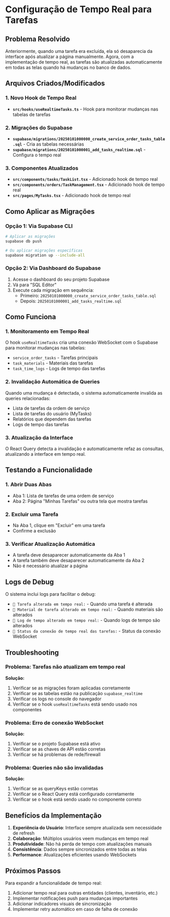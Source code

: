 # Configuração de Tempo Real para Tarefas

## Problema Resolvido

Anteriormente, quando uma tarefa era excluída, ela só desaparecia da interface após atualizar a página manualmente. Agora, com a implementação de tempo real, as tarefas são atualizadas automaticamente em todas as telas quando há mudanças no banco de dados.

## Arquivos Criados/Modificados

### 1. Novo Hook de Tempo Real
- **`src/hooks/useRealtimeTasks.ts`** - Hook para monitorar mudanças nas tabelas de tarefas

### 2. Migrações do Supabase
- **`supabase/migrations/20250101000000_create_service_order_tasks_table.sql`** - Cria as tabelas necessárias
- **`supabase/migrations/20250101000001_add_tasks_realtime.sql`** - Configura o tempo real

### 3. Componentes Atualizados
- **`src/components/tasks/TaskList.tsx`** - Adicionado hook de tempo real
- **`src/components/orders/TaskManagement.tsx`** - Adicionado hook de tempo real  
- **`src/pages/MyTasks.tsx`** - Adicionado hook de tempo real

## Como Aplicar as Migrações

### Opção 1: Via Supabase CLI
```bash
# Aplicar as migrações
supabase db push

# Ou aplicar migrações específicas
supabase migration up --include-all
```

### Opção 2: Via Dashboard do Supabase
1. Acesse o dashboard do seu projeto Supabase
2. Vá para "SQL Editor"
3. Execute cada migração em sequência:
   - Primeiro: `20250101000000_create_service_order_tasks_table.sql`
   - Depois: `20250101000001_add_tasks_realtime.sql`

## Como Funciona

### 1. Monitoramento em Tempo Real
O hook `useRealtimeTasks` cria uma conexão WebSocket com o Supabase para monitorar mudanças nas tabelas:
- `service_order_tasks` - Tarefas principais
- `task_materials` - Materiais das tarefas
- `task_time_logs` - Logs de tempo das tarefas

### 2. Invalidação Automática de Queries
Quando uma mudança é detectada, o sistema automaticamente invalida as queries relacionadas:
- Lista de tarefas da ordem de serviço
- Lista de tarefas do usuário (MyTasks)
- Relatórios que dependem das tarefas
- Logs de tempo das tarefas

### 3. Atualização da Interface
O React Query detecta a invalidação e automaticamente refaz as consultas, atualizando a interface em tempo real.

## Testando a Funcionalidade

### 1. Abrir Duas Abas
- Aba 1: Lista de tarefas de uma ordem de serviço
- Aba 2: Página "Minhas Tarefas" ou outra tela que mostra tarefas

### 2. Excluir uma Tarefa
- Na Aba 1, clique em "Excluir" em uma tarefa
- Confirme a exclusão

### 3. Verificar Atualização Automática
- A tarefa deve desaparecer automaticamente da Aba 1
- A tarefa também deve desaparecer automaticamente da Aba 2
- Não é necessário atualizar a página

## Logs de Debug

O sistema inclui logs para facilitar o debug:
- `🔄 Tarefa alterada em tempo real:` - Quando uma tarefa é alterada
- `🔄 Material de tarefa alterado em tempo real:` - Quando materiais são alterados
- `🔄 Log de tempo alterado em tempo real:` - Quando logs de tempo são alterados
- `📡 Status da conexão de tempo real das tarefas:` - Status da conexão WebSocket

## Troubleshooting

### Problema: Tarefas não atualizam em tempo real
**Solução:**
1. Verificar se as migrações foram aplicadas corretamente
2. Verificar se as tabelas estão na publicação `supabase_realtime`
3. Verificar os logs no console do navegador
4. Verificar se o hook `useRealtimeTasks` está sendo usado nos componentes

### Problema: Erro de conexão WebSocket
**Solução:**
1. Verificar se o projeto Supabase está ativo
2. Verificar se as chaves de API estão corretas
3. Verificar se há problemas de rede/firewall

### Problema: Queries não são invalidadas
**Solução:**
1. Verificar se as queryKeys estão corretas
2. Verificar se o React Query está configurado corretamente
3. Verificar se o hook está sendo usado no componente correto

## Benefícios da Implementação

1. **Experiência do Usuário**: Interface sempre atualizada sem necessidade de refresh
2. **Colaboração**: Múltiplos usuários veem mudanças em tempo real
3. **Produtividade**: Não há perda de tempo com atualizações manuais
4. **Consistência**: Dados sempre sincronizados entre todas as telas
5. **Performance**: Atualizações eficientes usando WebSockets

## Próximos Passos

Para expandir a funcionalidade de tempo real:
1. Adicionar tempo real para outras entidades (clientes, inventário, etc.)
2. Implementar notificações push para mudanças importantes
3. Adicionar indicadores visuais de sincronização
4. Implementar retry automático em caso de falha de conexão

